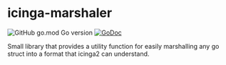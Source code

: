# icinga-marshaler

![GitHub go.mod Go version](https://img.shields.io/github/go-mod/go-version/niklastreml/icinga-marshaler)
[![GoDoc](https://godoc.org/github.com/NiklasTreml/icinga-marshaler?status.svg)](https://godoc.org/github.com/NiklasTreml/icinga-marshaler)

Small library that provides a utility function for easily marshalling any go struct into a format that icinga2 can understand.
